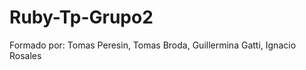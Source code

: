 # Ruby-Tp-Grupo2
Formado por: 
    Tomas Peresin,
    Tomas Broda,
    Guillermina Gatti,
    Ignacio Rosales
